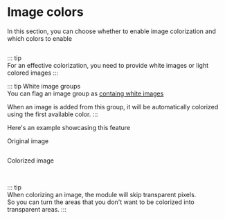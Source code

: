 # Image colors

In this section, you can choose whether to enable image colorization and which colors to enable

<img srcset="/productdesigner/images/product-image-colors.jpg 2x" class="border">

::: tip  
For an effective colorization, you need to provide white images or light colored images
:::

::: tip White image groups  
You can flag an image group as [containg white images](/productdesigner/03-configuration.md#white-image-group)

When an image is added from this group, it will be automatically colorized using the first available color.
:::

Here's an example showcasing this feature

Original image

<img srcset="/productdesigner/images/cloud.png 2x" class="border transparent">

Colorized image

<img srcset="/productdesigner/images/image-colorized.jpg 2x">

<img srcset="/productdesigner/images/image-colorized-2.jpg 2x">

::: tip  
When colorizing an image, the module will skip transparent pixels.  
So you can turn the areas that you don't want to be colorized into transparent areas.
:::
